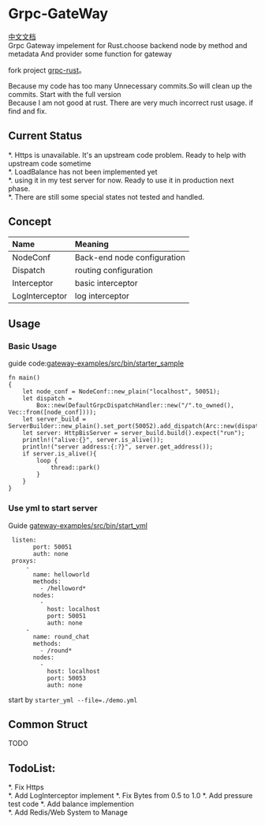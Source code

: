 Grpc-GateWay
========
[中文文档](./README_ZH.md)  
Grpc Gateway impelement for Rust.choose backend node by method and metadata
And provider some function for gateway

fork project [grpc-rust](https://github.com/stepancheg/grpc-rust)。

Because my code has too many Unnecessary commits.So will clean up the commits. Start with the full version  
Because I am not good at rust. There are very much incorrect rust usage. if find and fix.

## Current Status
*.  Https is unavailable. It's an upstream code problem. Ready to help  with upstream code sometime  
*.  LoadBalance has not been implemented yet  
*.  using it in my test server for now. Ready to use it in production next phase.   
*.  There are still some special states not tested and handled.

## Concept
|Name      |Meaning                    | 
|:--------|:-----------------------|
|NodeConf|Back-end node configuration|
|Dispatch|routing configuration|
|Interceptor|basic interceptor|
|LogInterceptor|log interceptor|

## Usage

### Basic Usage  

  
guide code:[gateway-examples/src/bin/starter_sample](/gateway-examples/src/bin/starter_sample.rs)
```
fn main()
{
    let node_conf = NodeConf::new_plain("localhost", 50051);
    let dispatch =
        Box::new(DefaultGrpcDispatchHandler::new("/".to_owned(), Vec::from([node_conf])));
    let server_build = ServerBuilder::new_plain().set_port(50052).add_dispatch(Arc::new(dispatch));
    let server: HttpBisServer = server_build.build().expect("run");
    println!("alive:{}", server.is_alive());
    println!("server address:{:?}", server.get_address());
    if server.is_alive(){
        loop {
            thread::park()
        }
    }
}
```


### Use yml to start server
Guide [gateway-examples/src/bin/start_yml](/gateway-examples/src/bin/starter_yml.rs)


```
 listen:
       port: 50051
       auth: none
 proxys:
     -
       name: helloworld
       methods:
         - /helloword*
       nodes:
         -
           host: localhost
           port: 50051
           auth: none
     -
       name: round_chat
       methods:
         - /round*
       nodes:
         -
           host: localhost
           port: 50053
           auth: none
```
start by `starter_yml --file=./demo.yml`


## Common Struct 
TODO

## TodoList:
*.   Fix Https  
*.   Add LogInterceptor implement
*.   Fix Bytes from 0.5 to 1.0
*.   Add pressure test code
*.   Add balance implemention  
*.   Add Redis/Web System to Manage
